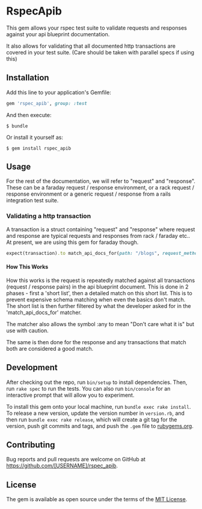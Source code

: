 # RspecApib

This gem allows your rspec test suite to validate requests and responses against
your api blueprint documentation.

It also allows for validating that all documented http transactions are
covered in your test suite.  (Care should be taken with parallel specs if using this)


## Installation

Add this line to your application's Gemfile:

```ruby
gem 'rspec_apib', group: :test
```

And then execute:

    $ bundle

Or install it yourself as:

    $ gem install rspec_apib

## Usage

For the rest of the documentation, we will refer to "request" and "response".  These
can be a faraday request / response environment, or a rack request / response environment
or a generic request / response from a rails integration test suite.

### Validating a http transaction

A transaction is a struct containing "request" and "response" where request and
response are typical requests and responses from rack / faraday etc..
At present, we are using this gem for faraday though.

```ruby
expect(transaction).to match_api_docs_for(path: "/blogs", request_method: :post, content_type: "application/json")
```

#### How This Works

How this works is the request is repeatedly matched against all transactions
(request / response pairs) in the api blueprint document.  This is done in
2 phases - first a 'short list', then a detailed match on this short list.
This is to prevent expensive schema matching when even the basics don't match.
The short list is then further filtered by what the developer asked for in the
'match_api_docs_for' matcher.

The matcher also allows the symbol :any to mean "Don't care what it is" but use
with caution.

The same is then done for the response and any transactions that match both
are considered a good match.

## Development

After checking out the repo, run `bin/setup` to install dependencies. Then, run `rake spec` to run the tests. You can also run `bin/console` for an interactive prompt that will allow you to experiment.

To install this gem onto your local machine, run `bundle exec rake install`. To release a new version, update the version number in `version.rb`, and then run `bundle exec rake release`, which will create a git tag for the version, push git commits and tags, and push the `.gem` file to [rubygems.org](https://rubygems.org).

## Contributing

Bug reports and pull requests are welcome on GitHub at https://github.com/[USERNAME]/rspec_apib.


## License

The gem is available as open source under the terms of the [MIT License](http://opensource.org/licenses/MIT).
